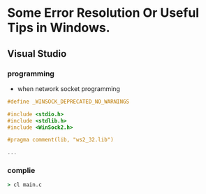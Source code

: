 # Some Error Resolution Or Useful Tips in Windows.

## Visual Studio

### programming

* when network socket programming

```c
#define _WINSOCK_DEPRECATED_NO_WARNINGS

#include <stdio.h>
#include <stdlib.h>
#include <WinSock2.h>

#pragma comment(lib, "ws2_32.lib")

...
```

### complie

```cmd
> cl main.c
```
